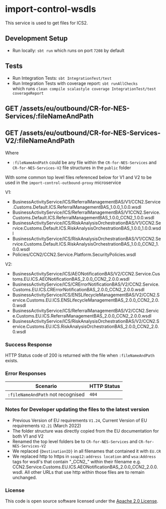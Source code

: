 
# import-control-wsdls

This service is used to get files for ICS2.


## Development Setup
- Run locally: `sbt run` which runs on port `7208` by default

## Tests

- Run Integration Tests: `sbt IntegrationTest/test`
- Run Integration Tests with coverage report: `sbt runAllChecks`<br/> which runs `clean compile scalastyle coverage IntegrationTest/test coverageReport`


## GET /assets/eu/outbound/CR-for-NES-Services/:fileNameAndPath
## GET /assets/eu/outbound/CR-for-NES-Services-V2/:fileNameAndPath


Where 
 - `:fileNameAndPath` could be  any file within the `CR-for-NES-Services` and `CR-for-NES-Services-V2` file structures in the `public` folder
 
With some common top level files referenced below for V1 and V2 to be used in the `import-control-outbound-proxy` microservice

V1:
- BusinessActivityService/ICS/ReferralManagementBAS/V1/CCN2.Service.Customs.Default.ICS.ReferralManagementBAS_1.0.0_1.0.0.wsdl
- BusinessActivityService/ICS/ReferralManagementBAS/V1CCN2.Service.Customs.Default.ICS.ReferralManagementBAS_1.0.0_CCN2_1.0.0.wsdl
- BusinessActivityService/ICS/RiskAnalysisOrchestrationBAS/V1/CCN2.Service.Customs.Default.ICS.RiskAnalysisOrchestrationBAS_1.0.0_1.0.0.wsdl
- BusinessActivityService/ICS/RiskAnalysisOrchestrationBAS/V1/CCN2.Service.Customs.Default.ICS.RiskAnalysisOrchestrationBAS_1.0.0_CCN2_1.0.0.wsdl
- Policies/CCN2/CCN2.Service.Platform.SecurityPolicies.wsdl

V2:
- BusinessActivityService/ICS/AEONotificationBAS/V2/CCN2.Service.Customs.EU.ICS.AEONotificationBAS_2.0.0_CCN2_2.0.0.wsdl
- BusinessActivityService/ICS/CRErrorNotificationBAS/V2/CCN2.Service.Customs.EU.ICS.CRErrorNotificationBAS_2.0.0_CCN2_2.0.0.wsdl
- BusinessActivityService/ICS/ENSLifecycleManagementBAS/V2/CCN2.Service.Customs.EU.ICS.ENSLifecycleManagementBAS_2.0.0_CCN2_2.0.0.wsdl
- BusinessActivityService/ICS/ReferralManagementBAS/V2/CCN2.Service.Customs.EU.ICS.ReferralManagementBAS_2.0.0_CCN2_2.0.0.wsdl
- BusinessActivityService/ICS/RiskAnalysisOrchestrationBAS/V2/CCN2.Service.Customs.EU.ICS.RiskAnalysisOrchestrationBAS_2.0.0_CCN2_2.0.0.wsdl

### Success Response
HTTP Status code of 200 is returned with the file when `:fileNameAndPath` exists.

### Error Responses
| Scenario | HTTP Status |
| --- | --- |
| `:fileNameAndPath` not recognised | `404` |

### Notes for Developer updating the files to the latest version

- Previous Version of EU requirements `V1.24`, Current Version of EU requirements `V2.21` (March 2022)
- The folder structure was directly copied from the EU documentation for both V1 and V2
- Renamed the top level folders be to `CR-for-NES-Services` and `CR-for-NES-Services-V2`
- We replaced `{DestinationID}` in all filenames that contained it with `EU.CR`
- We replaced http to https in `soap12:address location` and `wsa:Address` tags for wsdl's that contain "\_CCN2_\" within their filename e.g. CCN2.Service.Customs.EU.ICS.AEONotificationBAS_2.0.0_CCN2_2.0.0.wsdl. All other URLs that use http within those files are to remain unchanged. 


### License

This code is open source software licensed under the [Apache 2.0 License]("http://www.apache.org/licenses/LICENSE-2.0.html").
